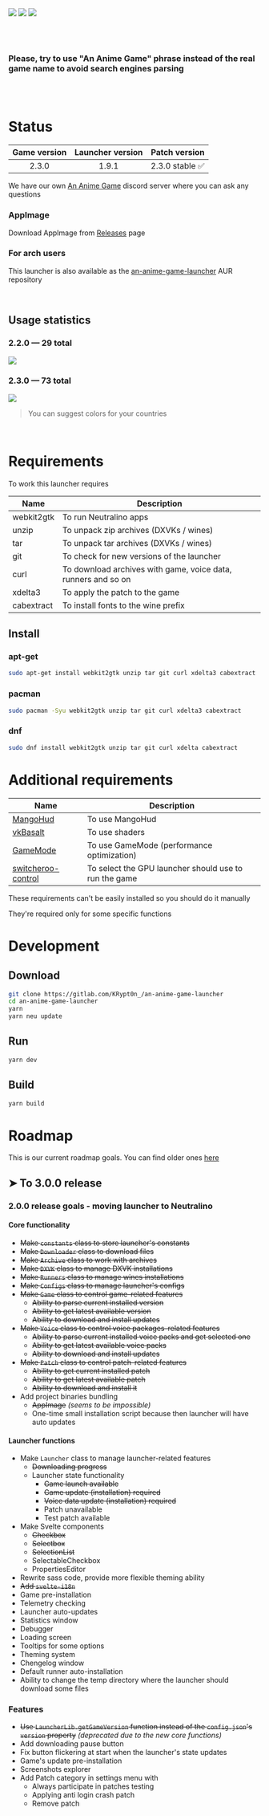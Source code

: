<img src="repository-pics/logo.jpg">

<img src="repository-pics/launcher-main.png">

<img src="repository-pics/launcher-settings.png">

<br><br>

### Please, try to use "An Anime Game" phrase instead of the real game name to avoid search engines parsing

<br><br>

# Status

| Game version | Launcher version | Patch version |
| :---: | :---: | :---: |
| 2.3.0 | 1.9.1 | 2.3.0 stable ✅ |

We have our own [An Anime Game](https://discord.gg/ck37X6UWBp) discord server where you can ask any questions

### AppImage

Download AppImage from [Releases](https://gitlab.com/KRypt0n_/an-anime-game-launcher/-/releases) page

### For arch users

This launcher is also available as the [an-anime-game-launcher](https://aur.archlinux.org/packages/an-anime-game-launcher) AUR repository

<br>

## Usage statistics

### 2.2.0 — 29 total

<img src="repository-pics/stats/2.2.0.png">

### 2.3.0 — 73 total

<img src="repository-pics/stats/2.3.0.png">

> You can suggest colors for your countries

<br>

# Requirements

To work this launcher requires

| Name | Description |
| --- | --- |
| webkit2gtk | To run Neutralino apps |
| unzip | To unpack zip archives (DXVKs / wines) |
| tar | To unpack tar archives (DXVKs / wines) |
| git | To check for new versions of the launcher |
| curl | To download archives with game, voice data, runners and so on |
| xdelta3 | To apply the patch to the game |
| cabextract | To install fonts to the wine prefix |

## Install

### apt-get

```sh
sudo apt-get install webkit2gtk unzip tar git curl xdelta3 cabextract
```

### pacman

```sh
sudo pacman -Syu webkit2gtk unzip tar git curl xdelta3 cabextract
```

### dnf

```sh
sudo dnf install webkit2gtk unzip tar git curl xdelta cabextract
```

# Additional requirements

| Name | Description |
| --- | --- |
| [MangoHud](https://github.com/flightlessmango/MangoHud) | To use MangoHud |
| [vkBasalt](https://github.com/DadSchoorse/vkBasalt) | To use shaders |
| [GameMode](https://github.com/FeralInteractive/gamemode) | To use GameMode (performance optimization) |
| [switcheroo-control](https://gitlab.freedesktop.org/hadess/switcheroo-control/) | To select the GPU launcher should use to run the game |

These requirements can't be easily installed so you should do it manually

They're required only for some specific functions

# Development

## Download

```sh
git clone https://gitlab.com/KRypt0n_/an-anime-game-launcher
cd an-anime-game-launcher
yarn
yarn neu update
```

## Run

```sh
yarn dev
```

## Build

```sh
yarn build
```

# Roadmap

This is our current roadmap goals. You can find older ones [here](ROADMAP.md)

## ➤ To 3.0.0 release

### 2.0.0 release goals - moving launcher to Neutralino

#### Core functionality

* <s>Make `constants` class to store launcher's constants</s>
* <s>Make `Downloader` class to download files</s>
* <s>Make `Archive` class to work with archives</s>
* <s>Make `DXVK` class to manage DXVK installations</s>
* <s>Make `Runners` class to manage wines installations</s>
* <s>Make `Configs` class to manage launcher's configs</s>
* <s>Make `Game` class to control game-related features</s>
  * <s>Ability to parse current installed version</s>
  * <s>Ability to get latest available version</s>
  * <s>Ability to download and install updates</s>
* <s>Make `Voice` class to control voice packages-related features</s>
  * <s>Ability to parse current installed voice packs and get selected one</s>
  * <s>Ability to get latest available voice packs</s>
  * <s>Ability to download and install updates</s>
* <s>Make `Patch` class to control patch-related features</s>
  * <s>Ability to get current installed patch</s>
  * <s>Ability to get latest available patch</s>
  * <s>Ability to download and install it</s>
* Add project binaries bundling
  * <s>AppImage</s> *(seems to be impossible)*
  * One-time small installation script because then launcher will have auto updates

#### Launcher functions

* Make `Launcher` class to manage launcher-related features
  * <s>Downloading progress</s>
  * Launcher state functionality
    * <s>Game launch available</s>
    * <s>Game update (installation) required</s>
    * <s>Voice data update (installation) required</s>
    * Patch unavailable
    * Test patch available
* Make Svelte components
  * <s>Checkbox</s>
  * <s>Selectbox</s>
  * <s>SelectionList</s>
  * SelectableCheckbox
  * PropertiesEditor
* Rewrite sass code, provide more flexible theming ability
* <s>Add `svelte-i18n`</s>
* Game pre-installation
* Telemetry checking
* Launcher auto-updates
* Statistics window
* Debugger
* Loading screen
* Tooltips for some options
* Theming system
* Chengelog window
* Default runner auto-installation
* Ability to change the temp directory where the launcher should download some files

### Features

* <s>Use `LauncherLib.getGameVersion` function instead of the `config.json`'s `version` property</s> *(deprecated due to the new core functions)*
* Add downloading pause button
* Fix button flickering at start when the launcher's state updates
* Game's update pre-installation
* Screenshots explorer
* Add Patch category in settings menu with
  - Always participate in patches testing
  - Applying anti login crash patch
  - Remove patch
